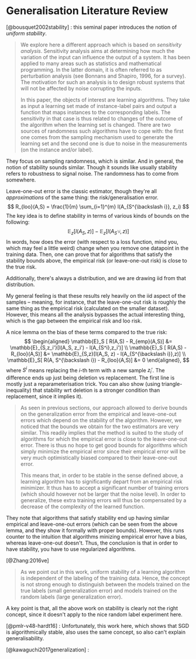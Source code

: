 # Generalisation Literature Review

[@bousquet2002stability] : this seminal paper introduces the notion of *uniform stability*.

> We explore here a different approach which is based on *sensitivity analysis*. Sensitivity analysis aims at determining how much the variation of the input can influence the output of a system. It has been applied to many areas such as statistics and mathematical programming. In the latter domain, it is often referred to as perturbation analysis (see Bonnans and Shapiro, 1996, for a survey). The motivation for such an analysis is to design robust systems that will not be affected by noise corrupting the inputs.
> 
> In this paper, the objects of interest are learning algorithms. They take as input a learning set made of instance-label pairs and output a function that maps instances to the corresponding labels. The sensitivity in that case is thus related to changes of the outcome of the algorithm when the learning set is changed. There are two sources of randomness such algorithms have to cope with: the first one comes from the sampling mechanism used to generate the learning set and the second one is due to noise in the measurements (on the instance and/or label).

They focus on sampling randomness, which is similar. And in general, the notion of stability sounds similar. Though it sounds like usually stability refers to robustness to signal noise. The randomness has to come from somewhere.

Leave-one-out error is the classic estimator, though they're all *approximations* of the same thing: the risk/generalisation error.
$$
R_{loo}(A,S) = \frac{1}{m} \sum_{i=1}^{m} l(A_{S^{\backslash i}}, z_i)
$$
The key idea is to define stability in terms of various kinds of bounds on the following:
$$
\mathbb{E}_z [ l(A_S, z)] - \mathbb{E}_z [ l(A_{S^{\backslash i}}, z)]
$$
In words, how does the error (with respect to a loss function, mind you, which may feel a little weird) change when you remove one datapoint in the training data. Then, one can prove that for algorithms that satisfy the stability bounds above, the empirical risk (or leave-one-out risk) is close to the true risk.

Additionally, there's always a distribution, and we are drawing iid from that distribution.

<Note>
My general feeling is that these results rely heavily on the iid aspect of the samples – meaning, for instance, that the leave-one-out risk is roughly the same thing as the empirical risk (calculated on the smaller dataset). However, this means all the analysis bypasses the actual interesting thing, which is the gap between the empirical risk and loo risk.
</Note>

A nice lemma on the bias of these terms compared to the true risk:
$$
\begin{aligned}
\mathbb{E}_S [ R(A,S) - R_{emp}(A,S)] &= \mathbb{E}_{S,z_i'}[l(A_S, z_i') - l(A_{S^i},z_i')] \\
\mathbb{E}_S [ R(A,S) - R_{loo}(A,S)] &= \mathbb{E}_{S,z}[l(A_S, z) - l(A_{S^{\backslash i}},z)] \\
\mathbb{E}_S[ R(A, S^{\backslash i}) - R_{loo}(A,S)] &= 0
\end{aligned},
$$
where $S^{i}$ means replacing the $i$-th term with a new sample $z_i'$. The difference ends up just being deletion vs replacement. The first line is mostly just a reparameterisation trick. You can also show (using triangle-inequality) that stability wrt deletion is a stronger condition than replacement, since it implies it).

>  As seen in previous sections, our approach allowed to derive bounds on the generalization error from the empirical and leave-one-out errors which depend on the stability of the algorithm. However, we noticed that the bounds we obtain for the two estimators are very similar. This readily implies that the method is suited to the study of algorithms for which the empirical error is close to the leave-one-out error. There is thus no hope to get good bounds for algorithms which simply minimize the empirical error since their empirical error will be very much optimistically biased compared to their leave-one-out error.
> 
> This means that, in order to be stable in the sense defined above, a learning algorithm has to significantly depart from an empirical risk minimizer. It thus has to accept a significant number of training errors (which should however not be larger that the noise level). In order to generalize, these extra training errors will thus be compensated by a decrease of the complexity of the learned function.

They note that algorithms that satisfy stability end up having similar empirical and leave-one-out errors (which can be seen from the above lemma, and they show it formally with proper bounds). However, this runs counter to the intuition that algorithms minizing empirical error have a bias, whereas leave-one-out doesn't. Thus, the conclusion is that in order to have stability, you have to use regularized algorithms.

[@Zhang:2016ve] 

> As we point out in this work, uniform stability of a learning algorithm is independent of the labeling of the training data. Hence, the concept is not strong enough to distinguish between the models trained on the true labels (small generalization error) and models trained on the random labels (large generalization error).

A key point is that, all the above work on stability is clearly not the right concept, since it doesn't apply to the nice random label experiment here.

[@pmlr-v48-hardt16] : Unfortunately, this work here, which shows that SGD is algorithmically stable, also uses the same concept, so also can't explain generalisability.

[@kawaguchi2017generalization] :